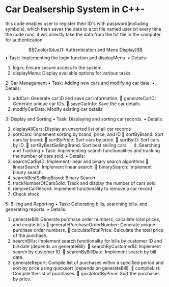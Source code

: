 # Car Dealsership System in C++-

this code enables user to register their ID's with password(including symbols), which then saves the data to a txt file named user.txt
every time the code runs, it will directly take the data from the txt file in the computer for authentication

$${\color{blue}1: Authentication and Menu Display}$$
•	Task: Implementing the login function and displayMenu.
•	Details:
1.	login: Ensure secure access to the system.
2.	displayMenu: Display available options for various tasks.

2: Car Management
•	Task: Adding new cars and modifying car data.
•	Details:
1.	addCar: Generate car ID and save car information.
	generateCarID: Generate unique car IDs.
	saveCarInfo: Save the car details.
2.	modifyCarData: Modify existing car details 

3: Display and Sorting
•	Task: Displaying and sorting car records.
•	Details:
1.	displayAllCars: Display an unsorted list of all car records 
2.	sortCars: Implement sorting by brand, price, and ID 
	sortByBrand: Sort cars by brand.
	sortByPrice: Sort cars by price.
	sortByID: Sort cars by ID.
	sortByBestSellingBrand: Sort best selling cars
 
4: Searching and Tracking
•	Task: Implementing search functionalities and tracking the number of cars sold.
•	Details:
1.	searchCarByID: Implement linear and binary search algorithms 
	linearSearch: Implement linear search.
	binarySearch: Implement binary search.
2.	searchBestSellingBrand: Binary Search
3.	trackNumberOfCarsSold: Track and display the number of cars sold 
4.	removeCarRecord: Implement functionality to remove a car record 
5.	Check stock

5: Billing and Reporting
•	Task: Generating bills, searching bills, and generating reports.
•	Details:
1.	generateBill: Generate purchase order numbers, calculate total prices, and create bills 
	generatePurchaseOrderNumber: Generate unique purchase order numbers.
	calculateTotalPrice: Calculate the total price of the purchase.
2.	searchBills: Implement search functionality for bills by customer ID and bill date (depends on generateBill).
	searchByCustomerID: Implement search by customer ID.
	searchByBillDate: Implement search by bill date.
3.	generateReport: Compile list of purchases within a specified period and sort by price using quicksort (depends on generateBill).
	compileList: Compile the list of purchases.
	quickSortByPrice: Sort the purchases by price.
